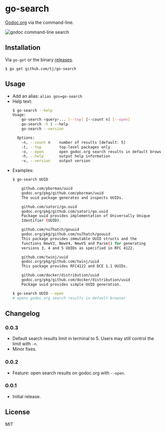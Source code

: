 # go-search

 [Godoc.org](http://godoc.org) via the command-line.

 ![godoc command-line search](https://dl.dropboxusercontent.com/u/6396913/go-search/Screen%20Shot%202014-12-08%20at%207.25.59%20PM.png)

## Installation

Via `go-get` or the binary [releases](https://github.com/tj/go-search/releases).

```
$ go get github.com/tj/go-search
```

## Usage

- Add an alias: `alias gos=go-search`
- Help text:
    ```sh
    $ go-search --help
    Usage:
        go-search <query>... [--top] [--count n] [--open]
        go-search -h | --help
        go-search --version

      Options:
        -n, --count n    number of results [default: 5]
        -t, --top        top-level packages only
        -o, --open       open godoc.org search results in default browser
        -h, --help       output help information
        -v, --version    output version
    ```
- Examples:
    ```sh
    $ go-search UUID

        github.com/pborman/uuid
        godoc.org/pkg/github.com/pborman/uuid
        The uuid package generates and inspects UUIDs.

        github.com/satori/go.uuid
        godoc.org/pkg/github.com/satori/go.uuid
        Package uuid provides implementation of Universally Unique
        Identifier (UUID).

        github.com/nu7hatch/gouuid
        godoc.org/pkg/github.com/nu7hatch/gouuid
        This package provides immutable UUID structs and the
        functions NewV3, NewV4, NewV5 and Parse() for generating
        versions 3, 4 and 5 UUIDs as specified in RFC 4122.

        github.com/twinj/uuid
        godoc.org/pkg/github.com/twinj/uuid
        This package provides RFC4122 and DCE 1.1 UUIDs.

        github.com/docker/distribution/uuid
        godoc.org/pkg/github.com/docker/distribution/uuid
        Package uuid provides simple UUID generation.
    ```
    ```sh
    $ go-search UUID --open
    # opens godoc.org search results in default browser
    ```

## Changelog

### 0.0.3

- Default search results limit in terminal to 5. Users may still control the limit with `-n`.
- Minor fixes.

### 0.0.2

- Feature: open search results on godoc.org with `--open`.

### 0.0.1

- Initial release.

## License

MIT